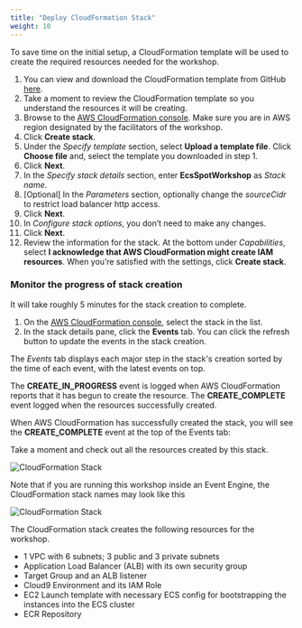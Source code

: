 ```yaml
---
title: "Deploy CloudFormation Stack"
weight: 10
---
```


To save time on the initial setup, a CloudFormation template will be used to create the required resources needed for the workshop.
 
1. You can view and download the CloudFormation template from GitHub [here](https://raw.githubusercontent.com/awslabs/ec2-spot-workshops/master/workshops/ecs-spot-capacity-providers/ecs-spot-workshop-cfn.yaml).
2. Take a moment to review the CloudFormation template so you understand the resources it will be creating.
3. Browse to the [AWS CloudFormation console](https://console.aws.amazon.com/cloudformation). Make sure you are in AWS region designated by the facilitators of the workshop.
4. Click **Create stack**.
5. Under the *Specify template* section, select **Upload a template file**. Click **Choose file** and, select the template you downloaded in step 1.
6. Click **Next**.
7. In the *Specify stack details* section, enter **EcsSpotWorkshop** as *Stack name*.
8. [Optional] In the *Parameters* section, optionally change the *sourceCidr* to restrict load balancer http access.
9. Click **Next**.
10. In *Configure stack options*, you don’t need to make any changes.
11. Click **Next**.
12. Review the information for the stack. At the bottom under *Capabilities*, select **I acknowledge that AWS CloudFormation might create IAM resources**. When you’re satisfied with the settings, click **Create stack**.

### Monitor the progress of stack creation 

It will take roughly 5 minutes for the stack creation to complete.

1. On the [AWS CloudFormation console](https://console.aws.amazon.com/cloudformation), select the stack in the list.
2. In the stack details pane, click the **Events** tab. You can click the refresh button to update the events in the stack creation.

The *Events* tab displays each major step in the stack's creation sorted by the time of each event, with the latest events on top.

The **CREATE_IN_PROGRESS** event is logged when AWS CloudFormation reports that it has begun to create the resource. The **CREATE_COMPLETE** event logged when the resources successfully created.

When AWS CloudFormation has successfully created the stack, you will see the **CREATE_COMPLETE** event at the top of the Events tab:

Take a moment and check out all the resources created by this stack.

![CloudFormation Stack](/images/ecs-spot-capacity-providers/ecs_cfn_stack.png) 

Note that if you are running this workshop inside an Event Engine, the CloudFormation stack names may look like this 

![CloudFormation Stack](/images/ecs-spot-capacity-providers/CFN_stacks.png) 


The CloudFormation stack creates the following resources for the workshop. 

* 1 VPC with 6 subnets; 3 public and 3 private subnets
* Application Load Balancer (ALB) with its own security group
* Target Group and an ALB listener
* Cloud9 Environment and its IAM Role
* EC2 Launch template with necessary ECS config for bootstrapping the instances into the ECS cluster
* ECR Repository